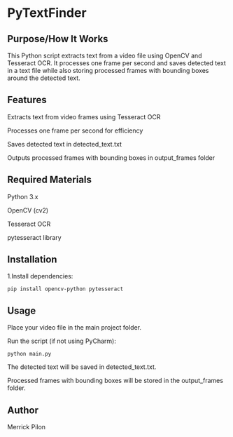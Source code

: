 # PyTextFinder

## Purpose/How It Works
This Python script extracts text from a video file using OpenCV and Tesseract OCR. 
It processes one frame per second and saves detected text in a text file while also 
storing processed frames with bounding boxes around the detected text.

## Features
Extracts text from video frames using Tesseract OCR

Processes one frame per second for efficiency

Saves detected text in detected_text.txt

Outputs processed frames with bounding boxes in output_frames folder

## Required Materials

Python 3.x

OpenCV (cv2)

Tesseract OCR

pytesseract library

## Installation

1.Install dependencies:

    pip install opencv-python pytesseract

## Usage
Place your video file in the main project folder.

Run the script (if not using PyCharm):

    python main.py

The detected text will be saved in detected_text.txt.

Processed frames with bounding boxes will be stored in the output_frames folder.

## Author
Merrick Pilon